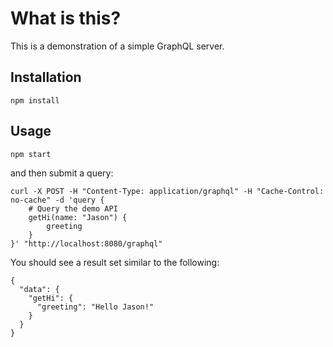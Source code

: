 # What is this?

This is a demonstration of a simple GraphQL server.

## Installation

    npm install

## Usage

    npm start

and then submit a query:

    curl -X POST -H "Content-Type: application/graphql" -H "Cache-Control: no-cache" -d 'query {
        # Query the demo API
        getHi(name: "Jason") {
            greeting
        }
    }' "http://localhost:8080/graphql"

You should see a result set similar to the following:

    {
      "data": {
        "getHi": {
          "greeting": "Hello Jason!"
        }
      }
    }

